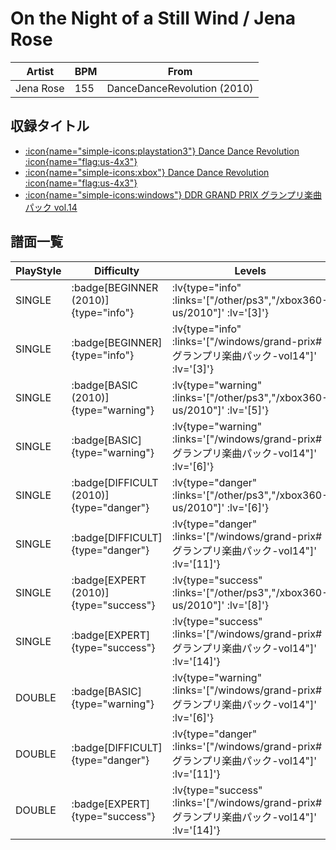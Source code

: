 # On the Night of a Still Wind / Jena Rose

|Artist|BPM|From|
|------|---|----|
|Jena Rose|155|DanceDanceRevolution (2010)|

## 収録タイトル

- [ :icon{name="simple-icons:playstation3"} Dance Dance Revolution :icon{name="flag:us-4x3"} ](/other/ps3)
- [ :icon{name="simple-icons:xbox"} Dance Dance Revolution :icon{name="flag:us-4x3"} ](/xbox360-us/2010)
- [ :icon{name="simple-icons:windows"} DDR GRAND PRIX グランプリ楽曲パック vol.14](/windows/grand-prix#グランプリ楽曲パック-vol14)

## 譜面一覧

|PlayStyle|Difficulty|Levels|Notes|Movie|
|---------|----------|------|-----|-----|
|SINGLE| :badge[BEGINNER (2010)]{type="info"} | :lv{type="info" :links='["/other/ps3","/xbox360-us/2010"]' :lv='[3]'} |102/0||
|SINGLE| :badge[BEGINNER]{type="info"} | :lv{type="info" :links='["/windows/grand-prix#グランプリ楽曲パック-vol14"]' :lv='[3]'} |86/0||
|SINGLE| :badge[BASIC (2010)]{type="warning"} | :lv{type="warning" :links='["/other/ps3","/xbox360-us/2010"]' :lv='[5]'} |159/0||
|SINGLE| :badge[BASIC]{type="warning"} | :lv{type="warning" :links='["/windows/grand-prix#グランプリ楽曲パック-vol14"]' :lv='[6]'} |185/32||
|SINGLE| :badge[DIFFICULT (2010)]{type="danger"} | :lv{type="danger" :links='["/other/ps3","/xbox360-us/2010"]' :lv='[6]'} |237/0||
|SINGLE| :badge[DIFFICULT]{type="danger"} | :lv{type="danger" :links='["/windows/grand-prix#グランプリ楽曲パック-vol14"]' :lv='[11]'} |287/75||
|SINGLE| :badge[EXPERT (2010)]{type="success"} | :lv{type="success" :links='["/other/ps3","/xbox360-us/2010"]' :lv='[8]'} |328/4||
|SINGLE| :badge[EXPERT]{type="success"} | :lv{type="success" :links='["/windows/grand-prix#グランプリ楽曲パック-vol14"]' :lv='[14]'} |451/99||
|DOUBLE| :badge[BASIC]{type="warning"} | :lv{type="warning" :links='["/windows/grand-prix#グランプリ楽曲パック-vol14"]' :lv='[6]'} |185/32||
|DOUBLE| :badge[DIFFICULT]{type="danger"} | :lv{type="danger" :links='["/windows/grand-prix#グランプリ楽曲パック-vol14"]' :lv='[11]'} |287/75||
|DOUBLE| :badge[EXPERT]{type="success"} | :lv{type="success" :links='["/windows/grand-prix#グランプリ楽曲パック-vol14"]' :lv='[14]'} |432/99||
